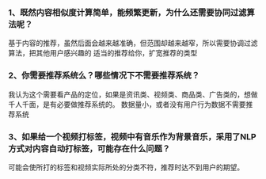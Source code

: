 ### 1、既然内容相似度计算简单，能频繁更新，为什么还需要协同过滤算法呢？
基于内容的推荐，虽然后面会越来越准确，但范围却越来越窄，所以需要协调过滤算法，把其他用户感兴趣的
适当的推荐给你，扩宽推荐的类型

### 2、你需要推荐系统么？哪些情况下不需要推荐系统？
我认为这个需要看产品的定位，如果是资讯类、视频类、商品类、广告类的，想做千人千面，是有必要做推荐系统的。
数据量小，或者没有用户行为数据不需要推荐系统

### 3、如果给一个视频打标签，视频中有音乐作为背景音乐，采用了NLP方式对内容自动打标签，可能存在什么问题？
可能会使所打的标签和视频实际所处的分类不符，推荐时达不到用户的期望。